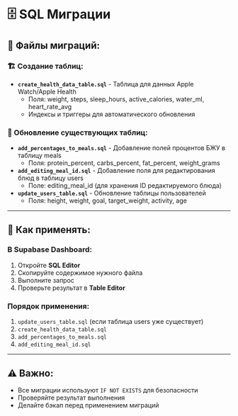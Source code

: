 # 🗄️ SQL Миграции

## 📄 Файлы миграций:

### 🏗️ Создание таблиц:
- **`create_health_data_table.sql`** - Таблица для данных Apple Watch/Apple Health
  - Поля: weight, steps, sleep_hours, active_calories, water_ml, heart_rate_avg
  - Индексы и триггеры для автоматического обновления

### 🔄 Обновление существующих таблиц:
- **`add_percentages_to_meals.sql`** - Добавление полей процентов БЖУ в таблицу meals
  - Поля: protein_percent, carbs_percent, fat_percent, weight_grams
- **`add_editing_meal_id.sql`** - Добавление поля для редактирования блюд в таблицу users
  - Поле: editing_meal_id (для хранения ID редактируемого блюда)
- **`update_users_table.sql`** - Обновление таблицы пользователей
  - Поля: height, weight, goal, target_weight, activity, age

---

## 🚀 Как применять:

### В Supabase Dashboard:
1. Откройте **SQL Editor**
2. Скопируйте содержимое нужного файла
3. Выполните запрос
4. Проверьте результат в **Table Editor**

### Порядок применения:
1. `update_users_table.sql` (если таблица users уже существует)
2. `create_health_data_table.sql`
3. `add_percentages_to_meals.sql`
4. `add_editing_meal_id.sql`

---

## ⚠️ Важно:

- Все миграции используют `IF NOT EXISTS` для безопасности
- Проверяйте результат выполнения
- Делайте бэкап перед применением миграций

